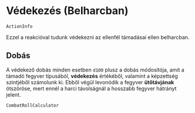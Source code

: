 # Védekezés (Belharcban)

`ActionInfo`

Ezzel a reakcióval tudunk védekezni az ellenfél támadásai ellen belharcban.

## Dobás

A védekező dobás minden esetben `d100` plusz a dobás módosítója, amit a támadó fegyver típusából, **védekezés** értékéből, valamint a képzettség szintjéből számolunk ki. Ebből végül levonódik a fegyver **ütőtávjának** ötszöröse, mert ennél a harci távolságnál a hosszabb fegyver hátrányt jelent.

`CombatRollCalculator`